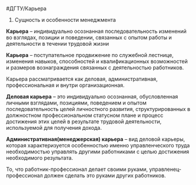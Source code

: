 #ДГТУ/Карьера 

1. Сущность и особенности менеджмента

**Карьера** – индивидуально осознанная последовательность изменений во взглядах, позиции и поведении, связанных с опытом работы и деятельности в течении трудовой жизни

**Карьера** – поступательное продвижение по служебной лестнице, изменения навыков, способностей и квалификационных возможностей и размеров вознаграждения связанных с деятельностью работников.

Карьера рассматривается как деловая, административная, профессиональная и внутри организационная.

**Деловая карьера** – это индивидуально осознанная, обусловленная личными взглядами, позициями, поведением и опытом последовательность целей личностного развития, структурированных в должностном профессиональном статусном плане и процесс достижения этих целей в результате трудовой деятельности, используемой для получения дохода.

**Административная(менеджерская) карьера** – вид деловой карьеры, которая характеризуется особенностью именно управленческого труда необходимостью управлять другими работниками с целью достижения необходимого результата.

То, что работник-профессионал делает своими руками, управленец-профессионал должен сделать это руками других работников.